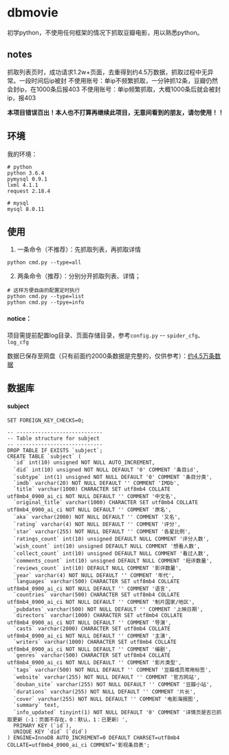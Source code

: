 # dbmovie
初学python，不使用任何框架的情况下抓取豆瓣电影，用以熟悉python。

notes
-----
抓取列表页时，成功请求1.2w+页面，去重得到约4.5万数据，抓取过程中无异常。一段时间后ip被封
不使用账号：单ip不频繁抓取，一分钟抓12条，豆瓣仍然会封ip，在1000条后报403
不使用账号：单ip频繁抓取，大概1000条后就会被封ip，报403

**本项目错误百出！本人也不打算再继续此项目，无意间看到的朋友，请勿使用！！**

环境
----------------------

我的环境：

~~~
# python
python 3.6.4
pymysql 0.9.1
lxml 4.1.1
request 2.18.4

# mysql
mysql 8.0.11
~~~

使用
---
1. 一条命令（不推荐）：先抓取列表，再抓取详情
~~~
python cmd.py --type=all
~~~

2. 两条命令（推荐）：分别分开抓取列表、详情；
~~~
# 这样方便自由的配置定时执行
python cmd.py --type=list
python cmd.py --tpye=info
~~~

#### notice：

项目需提前配置log目录、页面存储目录，参考`config.py` -- `spider_cfg`、`log_cfg`

数据已保存至网盘（只有前面约2000条数据是完整的，仅供参考）：[约4.5万条数据](https://share.weiyun.com/5CigsDw)

数据库
--------

#### subject

~~~
SET FOREIGN_KEY_CHECKS=0;

-- ----------------------------
-- Table structure for subject
-- ----------------------------
DROP TABLE IF EXISTS `subject`;
CREATE TABLE `subject` (
  `id` int(10) unsigned NOT NULL AUTO_INCREMENT,
  `did` int(10) unsigned NOT NULL DEFAULT '0' COMMENT '条目id',
  `subtype` int(1) unsigned NOT NULL DEFAULT '0' COMMENT '条目分类',
  `imdb` varchar(20) NOT NULL DEFAULT '' COMMENT 'IMDb',
  `title` varchar(1000) CHARACTER SET utf8mb4 COLLATE utf8mb4_0900_ai_ci NOT NULL DEFAULT '' COMMENT '中文名',
  `original_title` varchar(1000) CHARACTER SET utf8mb4 COLLATE utf8mb4_0900_ai_ci NOT NULL DEFAULT '' COMMENT '原名',
  `aka` varchar(2000) NOT NULL DEFAULT '' COMMENT '又名',
  `rating` varchar(4) NOT NULL DEFAULT '' COMMENT '评分',
  `star` varchar(255) NOT NULL DEFAULT '' COMMENT '各星比例',
  `ratings_count` int(10) unsigned DEFAULT NULL COMMENT '评分人数',
  `wish_count` int(10) unsigned DEFAULT NULL COMMENT '想看人数',
  `collect_count` int(10) unsigned DEFAULT NULL COMMENT '看过人数',
  `comments_count` int(10) unsigned DEFAULT NULL COMMENT '短评数量',
  `reviews_count` int(10) DEFAULT NULL COMMENT '影评数量',
  `year` varchar(4) NOT NULL DEFAULT '' COMMENT '年代',
  `languages` varchar(500) CHARACTER SET utf8mb4 COLLATE utf8mb4_0900_ai_ci NOT NULL DEFAULT '' COMMENT '语言',
  `countries` varchar(500) CHARACTER SET utf8mb4 COLLATE utf8mb4_0900_ai_ci NOT NULL DEFAULT '' COMMENT '制片国家/地区',
  `pubdates` varchar(500) NOT NULL DEFAULT '' COMMENT '上映日期',
  `directors` varchar(1000) CHARACTER SET utf8mb4 COLLATE utf8mb4_0900_ai_ci NOT NULL DEFAULT '' COMMENT '导演',
  `casts` varchar(2000) CHARACTER SET utf8mb4 COLLATE utf8mb4_0900_ai_ci NOT NULL DEFAULT '' COMMENT '主演',
  `writers` varchar(1000) CHARACTER SET utf8mb4 COLLATE utf8mb4_0900_ai_ci NOT NULL DEFAULT '' COMMENT '编剧',
  `genres` varchar(500) CHARACTER SET utf8mb4 COLLATE utf8mb4_0900_ai_ci NOT NULL DEFAULT '' COMMENT '影片类型',
  `tags` varchar(500) NOT NULL DEFAULT '' COMMENT '豆瓣成员常用标签',
  `website` varchar(255) NOT NULL DEFAULT '' COMMENT '官方网站',
  `douban_site` varchar(255) NOT NULL DEFAULT '' COMMENT '豆瓣小站',
  `durations` varchar(255) NOT NULL DEFAULT '' COMMENT '片长',
  `cover` varchar(255) NOT NULL DEFAULT '' COMMENT '电影海报图',
  `summary` text,
  `info_updated` tinyint(1) NOT NULL DEFAULT '0' COMMENT '详情页是否已抓取更新（-1：页面不存在，0：默认，1：已更新）',
  PRIMARY KEY (`id`),
  UNIQUE KEY `did` (`did`)
) ENGINE=InnoDB AUTO_INCREMENT=0 DEFAULT CHARSET=utf8mb4 COLLATE=utf8mb4_0900_ai_ci COMMENT='影视条目表';
~~~











